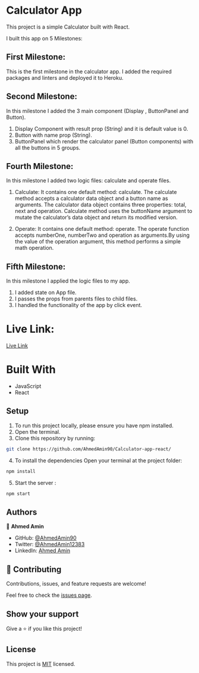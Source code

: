 # Calculator App

This project is a simple Calculator built with React.

I built this app on 5 Milestones:

## First Milestone:
This is the first milestone in the calculator app. I added the required packages and linters and deployed it to Heroku.

## Second Milestone:
In this milestone I added the 3 main component (Display , ButtonPanel and Button).
1. Display Component with result prop (String) and it is default value is 0.
2. Button with name prop (String).
3. ButtonPanel which render the calculator panel (Button components) with all the buttons in 5 groups.

## Fourth Milestone:
In this milestone I added two logic files: calculate and operate files.
1. Calculate: It contains one default method: calculate. The calculate method accepts a calculator data object and a button name as arguments. The calculator data object contains three properties: total, next and operation.
Calculate method uses the buttonName argument to mutate the calculator’s data object and return its modified version. 

2. Operate: It contains one default method: operate. The operate function accepts numberOne, numberTwo and operation as arguments.By using the value of the operation argument, this method performs a simple math operation.

## Fifth Milestone:
In this milestone I applied the logic files to my app.
1. I added state on App file.
2. I passes the props from parents files to child files.
3. I handled the functionality of the app by click event.



# Live Link:
[Live Link](https://dry-crag-03357.herokuapp.com/)

# Built With
- JavaScript
- React

 
## Setup

1. To run this project locally, please ensure you have npm installed.
2. Open the terminal.
3. Clone this repository by running:

```bash
git clone https://github.com/AhmedAmin90/Calculator-app-react/
```

4. To install the dependencies Open your terminal at the project folder: 

```bash
npm install
```

5. Start the server :

```bash
npm start
```



## Authors

👤 **Ahmed Amin**

- GitHub: [@AhmedAmin90](https://github.com/AhmedAmin90)
- Twitter: [@AhmedAmin12383](https://twitter.com/AhmedAmin12383)
- LinkedIn: [Ahmed Amin](https://www.linkedin.com/in/web-developer/)


## 🤝 Contributing

Contributions, issues, and feature requests are welcome!

Feel free to check the [issues page]((https://github.com/AhmedAmin90/Calculator-app-react/issues)).

## Show your support

Give a ⭐️ if you like this project!

## License
<p>This project is <a href="./LICENSE">MIT</a> licensed.</p>